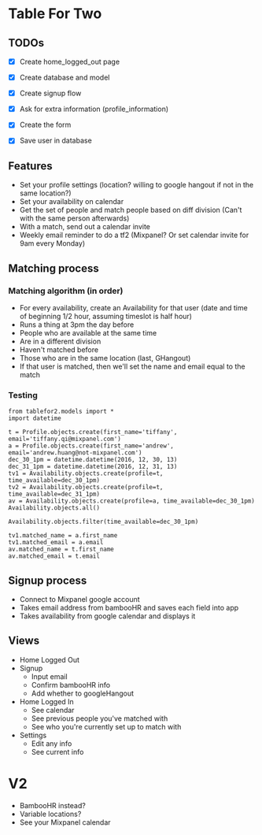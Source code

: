 # Table For Two


## TODOs
- [x] Create home_logged_out page
- [x] Create database and model
- [x] Create signup flow
- [x] Ask for extra information (profile_information)
- [x] Create the form
- [x] Save user in database


## Features
- Set your profile settings (location? willing to google hangout if not in the same location?)
- Set your availability on calendar
- Get the set of people and match people based on diff division (Can't with the same person afterwards)
- With a match, send out a calendar invite
- Weekly email reminder to do a tf2 (Mixpanel? Or set calendar invite for 9am every Monday)


## Matching process

### Matching algorithm (in order)
- For every availability, create an Availability for that user (date and time of beginning 1/2 hour, assuming timeslot is half hour)
- Runs a thing at 3pm the day before
- People who are available at the same time
- Are in a different division
- Haven't matched before
- Those who are in the same location (last, GHangout)
- If that user is matched, then we'll set the name and email equal to the match

### Testing
```
from tablefor2.models import *
import datetime

t = Profile.objects.create(first_name='tiffany', email='tiffany.qi@mixpanel.com')
a = Profile.objects.create(first_name='andrew', email='andrew.huang@not-mixpanel.com')
dec_30_1pm = datetime.datetime(2016, 12, 30, 13)
dec_31_1pm = datetime.datetime(2016, 12, 31, 13)
tv1 = Availability.objects.create(profile=t, time_available=dec_30_1pm)
tv2 = Availability.objects.create(profile=t, time_available=dec_31_1pm)
av = Availability.objects.create(profile=a, time_available=dec_30_1pm)
Availability.objects.all()

Availability.objects.filter(time_available=dec_30_1pm)

tv1.matched_name = a.first_name
tv1.matched_email = a.email
av.matched_name = t.first_name
av.matched_email = t.email
```


## Signup process
- Connect to Mixpanel google account
- Takes email address from bambooHR and saves each field into app
- Takes availability from google calendar and displays it


## Views
- Home Logged Out
- Signup
    - Input email
    - Confirm bambooHR info
    - Add whether to googleHangout
- Home Logged In
    - See calendar
    - See previous people you've matched with
    - See who you're currently set up to match with
- Settings
    - Edit any info
    - See current info


# V2
- BambooHR instead?
- Variable locations?
- See your Mixpanel calendar

